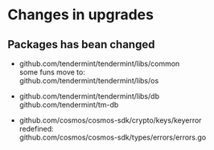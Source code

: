 # Changes in upgrades

## Packages has bean changed

- github.com/tendermint/tendermint/libs/common  
  some funs move to:  
  github.com/tendermint/tendermint/libs/os  

- github.com/tendermint/tendermint/libs/db  
  github.com/tendermint/tm-db  

- github.com/cosmos/cosmos-sdk/crypto/keys/keyerror  
  redefined:  
  github.com/cosmos/cosmos-sdk/types/errors/errors.go
